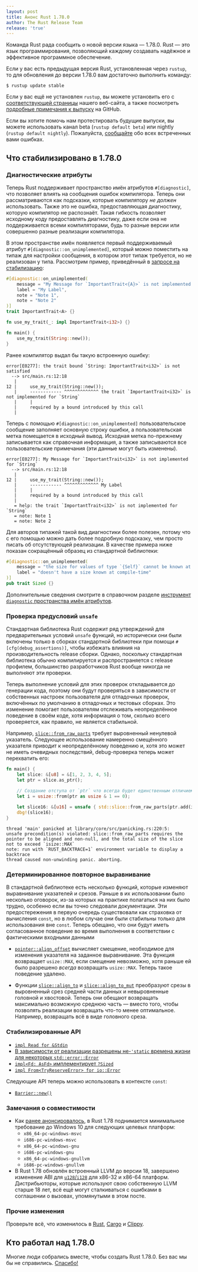 ```yaml
---
layout: post
title: Анонс Rust 1.78.0
author: The Rust Release Team
release: 'true'
---
```


Команда Rust рада сообщить о новой версии языка — 1.78.0. Rust — это язык программирования, позволяющий каждому создавать надёжное и эффективное программное обеспечение.

Если у вас есть предыдущая версия Rust, установленная через `rustup`, то для обновления до версии 1.78.0 вам достаточно выполнить команду:

```console
$ rustup update stable
```

Если у вас ещё не установлен `rustup`, вы можете установить его с [соответствующей страницы](https://www.rust-lang.org/install.html) нашего веб-сайта, а также посмотреть [подробные примечания к выпуску](https://doc.rust-lang.org/nightly/releases.html#version-1780-2024-05-02) на GitHub.

Если вы хотите помочь нам протестировать будущие выпуски, вы можете использовать канал beta (`rustup default beta`) или nightly (`rustup default nightly`). Пожалуйста, [сообщайте](https://github.com/rust-lang/rust/issues/new/choose) обо всех встреченных вами ошибках.

## Что стабилизировано в 1.78.0

### Диагностические атрибуты

Теперь Rust поддерживает пространство имён атрибутов `#[diagnostic]`, что позволяет влиять на сообщения ошибок компилятора. Теперь они рассматриваются как подсказки, которые компилятору *не должен* использовать. Также это не ошибка, предоставляющая диагностику, которую компилятор не распознаёт. Такая гибкость позволяет исходному коду предоставлять диагностику, даже если она не поддерживается всеми компиляторами, будь то разные версии или совершенно разные реализации компилятора.

В этом пространстве имён появляется первый поддерживаемый атрибут `#[diagnostic::on_unimplemented]`, который можно поместить на типаж для настройки сообщения, в котором этот типаж требуется, но не реализован у типа. Рассмотрим пример, приведённый в [запросе на стабилизацию](https://github.com/rust-lang/rust/pull/119888/):

```rust
#[diagnostic::on_unimplemented(
    message = "My Message for `ImportantTrait<{A}>` is not implemented for `{Self}`",
    label = "My Label",
    note = "Note 1",
    note = "Note 2"
)]
trait ImportantTrait<A> {}

fn use_my_trait(_: impl ImportantTrait<i32>) {}

fn main() {
    use_my_trait(String::new());
}
```

Ранее компилятор выдал бы такую ​​встроенную ошибку:

```
error[E0277]: the trait bound `String: ImportantTrait<i32>` is not satisfied
  --> src/main.rs:12:18
   |
12 |     use_my_trait(String::new());
   |     ------------ ^^^^^^^^^^^^^ the trait `ImportantTrait<i32>` is not implemented for `String`
   |     |
   |     required by a bound introduced by this call
   |
```

Теперь с помощью `#[diagnostic::on_unimplemented]` пользовательское сообщение заполняет основную строку ошибки, а пользовательская метка помещается в исходный вывод. Исходная метка по-прежнему записывается как справочная информация, а также записываются все пользовательские примечания (эти данные могут быть изменены).

```
error[E0277]: My Message for `ImportantTrait<i32>` is not implemented for `String`
  --> src/main.rs:12:18
   |
12 |     use_my_trait(String::new());
   |     ------------ ^^^^^^^^^^^^^ My Label
   |     |
   |     required by a bound introduced by this call
   |
   = help: the trait `ImportantTrait<i32>` is not implemented for `String`
   = note: Note 1
   = note: Note 2
```

Для авторов типажей такой вид диагностики более полезен, потому что с его помощью можно дать более подробную подсказку, чем просто писать об отсутствующей реализации. В качестве примера ниже показан сокращённый образец из стандартной библиотеки:

```rust
#[diagnostic::on_unimplemented(
    message = "the size for values of type `{Self}` cannot be known at compilation time",
    label = "doesn't have a size known at compile-time"
)]
pub trait Sized {}
```

Дополнительные сведения смотрите в справочном разделе [инструмент `diagnostic` пространства имён атрибутов](https://doc.rust-lang.org/stable/reference/attributes/diagnostics.html#the-diagnostic-tool-attribute-namespace).

### Проверка предусловий `unsafe`

Стандартная библиотека Rust содержит ряд утверждений для предварительных условий `unsafe` функций, но исторически они были включены только в сборках стандартной библиотеки при помощи `#[cfg(debug_assertions)]`, чтобы избежать влияния на производительность release сборки. Однако, поскольку стандартная библиотека обычно компилируется и распространяется с release профилем, большинство разработчиков Rust вообще никогда не выполняют эти проверки.

Теперь выполнение условий для этих проверок откладывается до генерации кода, поэтому они будут проверяться в зависимости от собственных настроек пользователя для отладочных проверок, включённых по умолчанию в отладочных и тестовых сборках. Это изменение помогает пользователям отслеживать неопределённое поведение в своём коде, хотя информация о том, сколько всего проверяется, как правило, не является стабильной.

Например, [`slice::from_raw_parts`](https://doc.rust-lang.org/std/slice/fn.from_raw_parts.html) требует выровненный ненулевой указатель. Следующее использование намеренно смещённого указателя приводит к неопределённому поведению и, хотя это может не иметь очевидных последствий, debug-проверка теперь может перехватить его:

```rust
fn main() {
    let slice: &[u8] = &[1, 2, 3, 4, 5];
    let ptr = slice.as_ptr();

    // Создание отступа от `ptr` что всегда будет единственным отличием от корректного смещения `u16`
    let i = usize::from(ptr as usize & 1 == 0);
    
    let slice16: &[u16] = unsafe { std::slice::from_raw_parts(ptr.add(i).cast::<u16>(), 2) };
    dbg!(slice16);
}
```

```
thread 'main' panicked at library/core/src/panicking.rs:220:5:
unsafe precondition(s) violated: slice::from_raw_parts requires the pointer to be aligned and non-null, and the total size of the slice not to exceed `isize::MAX`
note: run with `RUST_BACKTRACE=1` environment variable to display a backtrace
thread caused non-unwinding panic. aborting.
```

### Детерминированное повторное выравнивание

В стандартной библиотеке есть несколько функций, которые изменяют выравнивание указателей и срезов. Раньше в их использовании было несколько оговорок, из-за которых на практике полагаться на них было трудно, особенно если вы точно следовали документации. Эти предостережения в первую очередь существовали как страховка от вычисления `const`, но в любом случае они были стабильны только для использования вне `const`. Теперь обещано, что они будут иметь согласованное поведение во время выполнения в соответствии с фактическими входными данными

- [`pointer::align_offset`](https://doc.rust-lang.org/std/primitive.pointer.html#method.align_offset) вычисляет смещение, необходимое для изменения указателя на заданное выравнивание. Эта функция возвращает `usize::MAX`, если смещение невозможно, хотя раньше ей было разрешено *всегда* возвращать `usize::MAX`. Теперь такое поведение удалено.

- Функции [`slice::align_to`](https://doc.rust-lang.org/std/primitive.slice.html#method.align_to) и [`slice::align_to_mut`](https://doc.rust-lang.org/std/primitive.slice.html#method.align_to_mut) преобразуют срезы в выровненный срез средней части данных и невыровненные головной и хвостовой. Теперь они обещают возвращать максимально возможную среднюю часть — вместо того, чтобы позволять реализации возвращать что-то менее оптимальное. Например, возвращать всё в виде головного среза.

### Стабилизированные API

- [`impl Read for &Stdin`](https://doc.rust-lang.org/stable/std/io/struct.Stdin.html#impl-Read-for-%26Stdin)
- [В зависимости от реализации разрешены не-`'static` времена жизни для некоторых `std::error::Error`](https://github.com/rust-lang/rust/pull/113833/)
- [`impl<Fd: AsFd>` имплементирует `?Sized`](https://github.com/rust-lang/rust/pull/114655/)
- [`impl From<TryReserveError> for io::Error`](https://doc.rust-lang.org/stable/std/io/struct.Error.html#impl-From%3CTryReserveError%3E-for-Error)

Следующие API теперь можно использовать в контексте <code>const</code>:

- [`Barrier::new()`](https://doc.rust-lang.org/stable/std/sync/struct.Barrier.html#method.new)

### Замечания о совместимости

- Как [ранее анонсировалось](https://blog.rust-lang.org/2024/02/26/Windows-7.html), в Rust 1.78 поднимается минимальное требование до Windows 10 для следующих целевых платформ:
    - `x86_64-pc-windows-msvc`
    - `i686-pc-windows-msvc`
    - `x86_64-pc-windows-gnu`
    - `i686-pc-windows-gnu`
    - `x86_64-pc-windows-gnullvm`
    - `i686-pc-windows-gnullvm`
- В Rust 1.78 обновлён встроенный LLVM до версии 18, завершено изменение ABI для [`u128`/`i128`](https://blog.rust-lang.org/2024/03/30/i128-layout-update.html) для x86-32 и x86-64 платформ. Дистрибьюторы, которые используют свою собственную LLVM старше 18 лет, всё ещё могут сталкиваться с ошибками в соглашении о вызовах, упомянутыми в этом посте.

### Прочие изменения

Проверьте всё, что изменилось в [Rust](https://github.com/rust-lang/rust/releases/tag/1.78.0), [Cargo](https://github.com/rust-lang/cargo/blob/master/CHANGELOG.md#cargo-178-2024-05-02) и [Clippy](https://github.com/rust-lang/rust-clippy/blob/master/CHANGELOG.md#rust-178).

## Кто работал над 1.78.0

Многие люди собрались вместе, чтобы создать Rust 1.78.0. Без вас мы бы не справились. [Спасибо!](https://thanks.rust-lang.org/rust/1.78.0/)
